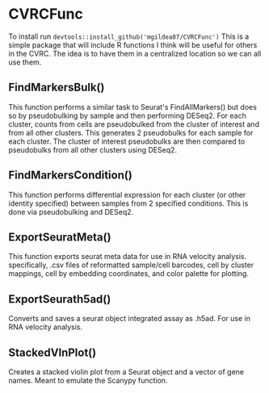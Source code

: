 # CVRCFunc
To install run `devtools::install_github('mgildea87/CVRCFunc')`
This is a simple package that will include R functions I think will be useful for others in the CVRC. The idea is to have them in a centralized location so we can all use them.

## FindMarkersBulk()
This function performs a similar task to Seurat's FindAllMarkers() but does so by pseudobulking by sample and then performing DESeq2. For each cluster, counts from cells are pseudobulked from the cluster of interest and from all other clusters. This generates 2 pseudobulks for each sample for each cluster. The cluster of interest pseudobulks are then compared to pseudobulks from all other clusters using DESeq2.

## FindMarkersCondition()
This function performs differential expression for each cluster (or other identity specified) between samples from 2 specified conditions. This is done via pseudobulking and DESeq2.

## ExportSeuratMeta()
This function exports seurat meta data for use in RNA velocity analysis. specifically, .csv files of reformatted sample/cell barcodes, cell by cluster mappings, cell by embedding coordinates, and color palette for plotting.

## ExportSeurath5ad()
Converts and saves a seurat object integrated assay as .h5ad. For use in RNA velocity analysis.

## StackedVlnPlot()
Creates a stacked violin plot from a Seurat object and a vector of gene names. Meant to emulate the Scanypy function.
